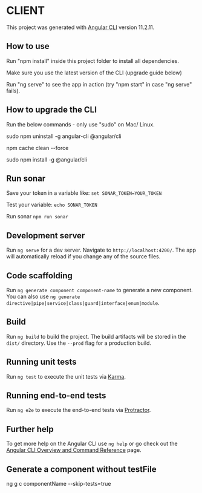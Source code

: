# CLIENT

This project was generated with [Angular CLI](https://github.com/angular/angular-cli) version 11.2.11.

## How to use

Run "npm install" inside this project folder to install all dependencies.

Make sure you use the latest version of the CLI (upgrade guide below)

Run "ng serve" to see the app in action (try "npm start" in case "ng serve" fails).

## How to upgrade the CLI

Run the below commands - only use "sudo" on Mac/ Linux.

sudo npm uninstall -g angular-cli @angular/cli

npm cache clean --force

sudo npm install -g @angular/cli

## Run sonar

Save your token in a variable like: `set SONAR_TOKEN=YOUR_TOKEN`

Test your variable: `echo SONAR_TOKEN`

Run sonar `npm run sonar`

## Development server

Run `ng serve` for a dev server. Navigate to `http://localhost:4200/`. The app will automatically reload if you change any of the source files.

## Code scaffolding

Run `ng generate component component-name` to generate a new component. You can also use `ng generate directive|pipe|service|class|guard|interface|enum|module`.

## Build

Run `ng build` to build the project. The build artifacts will be stored in the `dist/` directory. Use the `--prod` flag for a production build.

## Running unit tests

Run `ng test` to execute the unit tests via [Karma](https://karma-runner.github.io).

## Running end-to-end tests

Run `ng e2e` to execute the end-to-end tests via [Protractor](http://www.protractortest.org/).

## Further help

To get more help on the Angular CLI use `ng help` or go check out the [Angular CLI Overview and Command Reference](https://angular.io/cli) page.

## Generate a component without testFile

ng g c componentName --skip-tests=true
